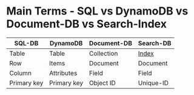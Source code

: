 # Main Terms - SQL vs DynamoDB vs Document-DB vs Search-Index

| SQL-DB              | DynamoDB    | Document-DB       | Search-DB                                                                           |
|---------------------|-------------|-------------------|-------------------------------------------------------------------------------------|
| Table               | Table       | Collection        | [Index](https://www.elastic.co/guide/en/elasticsearch/guide/2.x/_add_an_index.html) |
| Row                 | Items       | Document          | Document                                                                            |
| Column              | Attributes  | Field             | Field                                                                               |
| Primary key         | Primary key | Object ID         | Unique-ID                                                                           |
